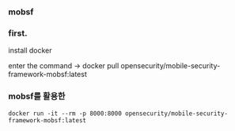 ### mobsf


### first.

install docker 

enter the command -> docker pull opensecurity/mobile-security-framework-mobsf:latest

### mobsf를 활용한 



```
docker run -it --rm -p 8000:8000 opensecurity/mobile-security-framework-mobsf:latest
```

